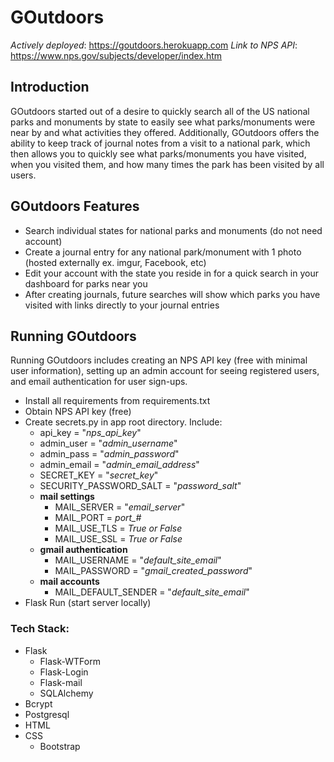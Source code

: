 # GOutdoors

*Actively deployed*: https://goutdoors.herokuapp.com
*Link to NPS API*: https://www.nps.gov/subjects/developer/index.htm

## Introduction
GOutdoors started out of a desire to quickly search all of the US national parks and monuments by state to easily see what parks/monuments were near by and what activities they offered. Additionally, GOutdoors offers the ability to keep track of journal notes from a visit to a national park, which then allows you to quickly see what parks/monuments you have visited, when you visited them, and how many times the park has been visited by all users.

## GOutdoors Features
- Search individual states for national parks and monuments (do not need account)
- Create a journal entry for any national park/monument with 1 photo (hosted externally ex. imgur, Facebook, etc)
- Edit your account with the state you reside in for a quick search in your dashboard for parks near you
- After creating journals, future searches will show which parks you have visited with links directly to your journal entries

## Running GOutdoors
Running GOutdoors includes creating an NPS API key  (free with minimal user information), setting up an admin account for seeing registered users, and email authentication for user sign-ups.

- Install all requirements from requirements.txt
- Obtain NPS API key (free)
- Create secrets.py in app root directory. Include:
    - api_key = "*nps_api_key*"
    - admin_user = "*admin_username*"
    - admin_pass = "*admin_password*"
    - admin_email = "*admin_email_address*"
    - SECRET_KEY = "*secret_key*"
    - SECURITY_PASSWORD_SALT = "*password_salt*"
    - **mail settings**
        - MAIL_SERVER = "*email_server*"
        - MAIL_PORT = *port_#*
        - MAIL_USE_TLS = *True or False*
        - MAIL_USE_SSL = *True or False*
    - **gmail authentication**
        - MAIL_USERNAME = "*default_site_email*"
        - MAIL_PASSWORD = "*gmail_created_password*"
    - **mail accounts**
        - MAIL_DEFAULT_SENDER = "*default_site_email*"
- Flask Run (start server locally)

### Tech Stack:
- Flask
  - Flask-WTForm
  - Flask-Login
  - Flask-mail
  - SQLAlchemy
- Bcrypt
- Postgresql
- HTML
- CSS
  - Bootstrap
